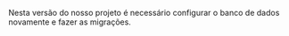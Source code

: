 Nesta versão do nosso projeto é necessário configurar o banco de dados novamente e fazer as migrações.
